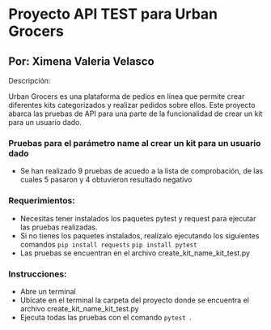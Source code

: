 # Proyecto API TEST para Urban Grocers 
## Por: Ximena Valeria Velasco


Descripción:

Urban Grocers es una plataforma de pedios en línea que permite crear diferentes kits categorizados y realizar pedidos sobre ellos.
Este proyecto abarca las pruebas de API para una parte de la funcionalidad de crear un kit para un usuario dado.

### Pruebas para el parámetro name al crear un kit para un usuario dado 
- Se han realizado 9 pruebas de acuedo a la lista de comprobación, de las cuales 5 pasaron y 4 obtuvieron resultado negativo 

### Requerimientos: 
- Necesitas tener instalados los paquetes pytest y request para ejecutar las pruebas realizadas.
- Si no tienes los paquetes instalados, realízalo ejecutando los siguientes comandos
``` pip install requests ```
``` pip install pytest ```
- Las pruebas se encuentran en el archivo create_kit_name_kit_test.py


### Instrucciones:
- Abre un terminal
- Ubícate en el terminal la carpeta del proyecto donde se encuentra el archivo create_kit_name_kit_test.py
- Ejecuta todas las pruebas con el comando ```pytest ```.

